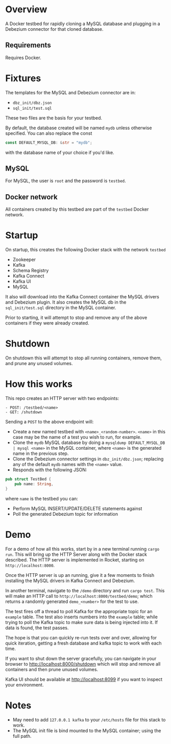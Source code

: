 # Overview
A Docker testbed for rapidly cloning a MySQL database and plugging in a Debezium connector for that cloned database. 

## Requirements
Requires Docker.

# Fixtures

The templates for the MySQL and Debezium connector are in:

- `dbz_init/dbz.json`
- `sql_init/test.sql`

These two files are the basis for your testbed.

By default, the database created will be named `mydb` unless otherwise specified. You can also replace the const

```rust
const DEFAULT_MYSQL_DB: &str = "mydb";
```

with the database name of your choice if you'd like. 

## MySQL 
For MySQL, the user is `root` and the password is `testbed`.

## Docker network
All containers created by this testbed are part of the `testbed` Docker network.

# Startup
On startup, this creates the following Docker stack with the network `testbed` 

- Zookeeper
- Kafka
- Schema Registry
- Kafka Connect
- Kafka UI
- MySQL

It also will download into the Kafka Connect container the MySQL drivers and Debezium plugin. It also creates the MySQL db in the `sql_init/test.sql` directory in the MySQL container.

Prior to starting, it will attempt to stop and remove any of the above containers if they were already created.

# Shutdown
On shutdown this will attempt to stop all running containers, remove them, and prune any unused volumes.

# How this works
This repo creates an HTTP server with two endpoints:

```
- POST: /testbed/<name>
- GET: /shutdown
```

Sending a `POST` to the above endpoint will:
- Create a new named testbed with `<name>_<random-number>`. `<name>` in this case may be the name of a test you wish to run, for example.
- Clone the `mydb` MySQL database by doing a `mysqldump DEFAULT_MYSQL_DB | mysql <name>` in the MySQL container, where `<name>` is the generated name in the previous step.
- Clone the Debezium connector settings in `dbz_init/dbz.json`; replacing any of the default `mydb` names with the `<name>` value.
- Responds with the following JSON:

```rust
pub struct TestBed {
    pub name: String,
}
```

where `name` is the testbed you can:

- Perform MySQL INSERT/UPDATE/DELETE statements against
- Poll the generated Debezium topic for information

# Demo
For a demo of how all this works, start by in a new terminal running `cargo run`. This will bring up the HTTP Server along with the Docker stack described. The HTTP server is implemented in Rocket, starting on `http://localhost:8000`.

Once the HTTP server is up an running, give it a few moments to finish installing the MySQL drivers in Kafka Connect and Debezium.

In another terminal, navigate to the `/demo` directory and run `cargo test`. This will make an HTTP call to `http://localhost:8000/testbed/demo`; which returns a randomly generated `demo_<number>` for the test to use.

The test fires off a thread to poll Kafka for the appropriate topic for an `example` table. The test also inserts numbers into the `example` table; while trying to poll the Kafka topic to make sure data is being injected into it. If data is found, the test passes.

The hope is that you can quickly re-run tests over and over, allowing for quick iteration, getting a fresh database and kafka topic to work with each time.

If you want to shut down the server gracefully, you can navigate in your browser to [http://localhost:8000/shutdown](http://localhost:8000/shutdown) which will stop and remove all containers and then prune unused volumes.

Kafka UI should be available at [http://localhost:8099](http://localhost:8099) if you want to inspect your environment.

# Notes
- May need to add `127.0.0.1 kafka` to your `/etc/hosts` file for this stack to work.
- The MySQL init file is bind mounted to the MySQL container; using the full path.